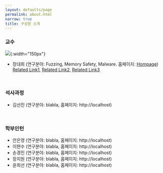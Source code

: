 ```yaml
---
layout: defaults/page
permalink: about.html
narrow: true
title: 구성원 소개
---
```


### 교수
![](http://daehee.kr/profile.jpg){:width="150px"}<br>
- 장대희 (연구분야: Fuzzing, Memory Safety, Malware. 홈페이지: <a href='https://daehee87.github.io/'>Hompage<a>)<br>
<a href='https://gsis.kaist.ac.kr/blog/gsis-%ec%a1%b8%ec%97%85%ec%83%9d-%ec%9d%b8%ed%84%b0%eb%b7%b0-%ed%95%b4%ec%bb%a4-%ec%9e%a5%eb%8c%80%ed%9d%ac-%ea%b5%90%ec%88%98%eb%8b%98%ec%9d%84-%eb%a7%8c%eb%82%98%eb%8b%a4/'> Related Link1</a>, <a href='https://news.kaist.ac.kr/news/html/news/?mode=V&mng_no=2285&skey=keyword&sval=%EA%B5%AD%EA%B0%80%EC%A0%95%EB%B3%B4%EC%9B%90&list_s_date=&list_e_date=&GotoPage=1'> Related Link2<a>, <a href='https://zdnet.co.kr/view/?no=20161223171127&re=R_20170327142722'>Related Link3</a><br>

<br>

### 석사과정
- 김선진 (연구분야: blabla, 홈페이지: http://localhost)

<br>

### 학부인턴
- 안은영 (연구분야: blabla, 홈페이지: http://localhost)
- 이현수 (연구분야: blabla, 홈페이지: http://localhost)
- 손경진 (연구분야: blabla, 홈페이지: http://localhost)
- 장지원 (연구분야: blabla, 홈페이지: http://localhost)
- 윤희선  (연구분야: blabla, 홈페이지: http://localhost)

